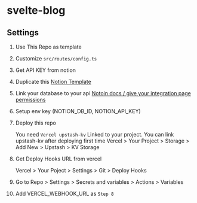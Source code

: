 # svelte-blog

## Settings

1. Use This Repo as template
2. Customize `src/routes/config.ts`
3. Get API KEY from notion
4. Duplicate this [Notion Template](https://morethanmin.notion.site/12c38b5f459d4eb9a759f92fba6cea36?v=2e7962408e3842b2a1a801bf3546edda)
5. Link your database to your api [Notoin docs / give your integration page permissions](https://developers.notion.com/docs/create-a-notion-integration#give-your-integration-page-permissions)
6. Setup env key (NOTION_DB_ID, NOTION_API_KEY)
7. Deploy this repo

   You need `Vercel upstash-kv` Linked to your project.
   You can link upstash-kv after deploying first time
   Vercel > Your Project > Storage > Add New > Upstash > KV Storage

8. Get Deploy Hooks URL from vercel

   Vercel > Your Poject > Settings > Git > Deploy Hooks

9. Go to Repo > Settings > Secrets and variables > Actions > Variables
10. Add VERCEL_WEBHOOK_URL as `Step 8`
